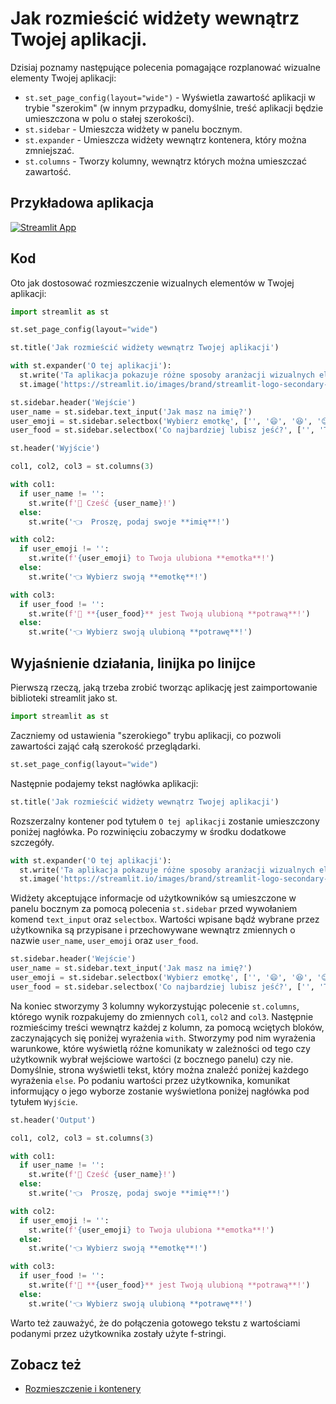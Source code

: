 # Jak rozmieścić widżety wewnątrz Twojej aplikacji.

Dzisiaj poznamy następujące polecenia pomagające rozplanować wizualne elementy Twojej aplikacji:


- `st.set_page_config(layout="wide")` - Wyświetla zawartość aplikacji w trybie "szerokim" (w innym przypadku, domyślnie, treść aplikacji będzie umieszczona w polu o stałej szerokości).
- `st.sidebar` - Umieszcza widżety w panelu bocznym.
- `st.expander` - Umieszcza widżety wewnątrz kontenera, który można zmniejszać.
- `st.columns` - Tworzy kolumny, wewnątrz których można umieszczać zawartość.

## Przykładowa aplikacja

[![Streamlit App](https://static.streamlit.io/badges/streamlit_badge_black_white.svg)](https://share.streamlit.io/dataprofessor/streamlit-layout/)

## Kod
Oto jak dostosować rozmieszczenie wizualnych elementów w Twojej aplikacji:

```python
import streamlit as st

st.set_page_config(layout="wide")

st.title('Jak rozmieścić widżety wewnątrz Twojej aplikacji')

with st.expander('O tej aplikacji'):
  st.write('Ta aplikacja pokazuje różne sposoby aranżacji wizualnych elementów.')
  st.image('https://streamlit.io/images/brand/streamlit-logo-secondary-colormark-darktext.png', width=250)

st.sidebar.header('Wejście')
user_name = st.sidebar.text_input('Jak masz na imię?')
user_emoji = st.sidebar.selectbox('Wybierz emotkę', ['', '😄', '😆', '😊', '😍', '😴', '😕', '😱'])
user_food = st.sidebar.selectbox('Co najbardziej lubisz jeść?', ['', 'Tom Yum Kung', 'Burrito', 'Lasagna', 'Hamburger', 'Pizza'])

st.header('Wyjście')

col1, col2, col3 = st.columns(3)

with col1:
  if user_name != '':
    st.write(f'👋 Cześć {user_name}!')
  else:
    st.write('👈  Proszę, podaj swoje **imię**!')

with col2:
  if user_emoji != '':
    st.write(f'{user_emoji} to Twoja ulubiona **emotka**!')
  else:
    st.write('👈 Wybierz swoją **emotkę**!')

with col3:
  if user_food != '':
    st.write(f'🍴 **{user_food}** jest Twoją ulubioną **potrawą**!')
  else:
    st.write('👈 Wybierz swoją ulubioną **potrawę**!')
```

## Wyjaśnienie działania, linijka po linijce
Pierwszą rzeczą, jaką trzeba zrobić tworząc aplikację jest zaimportowanie biblioteki streamlit jako st.
```python
import streamlit as st
```

Zaczniemy od ustawienia "szerokiego" trybu aplikacji, co pozwoli zawartości zająć całą szerokość przeglądarki.
```python
st.set_page_config(layout="wide")
```

Następnie podajemy tekst nagłówka aplikacji:
```python
st.title('Jak rozmieścić widżety wewnątrz Twojej aplikacji')
```

Rozszerzalny kontener pod tytułem `O tej aplikacji` zostanie umieszczony poniżej nagłówka. Po rozwinięciu zobaczymy w środku dodatkowe szczegóły.
```python
with st.expander('O tej aplikacji'):
  st.write('Ta aplikacja pokazuje różne sposoby aranżacji wizualnych elementów.')
  st.image('https://streamlit.io/images/brand/streamlit-logo-secondary-colormark-darktext.png', width=250)
```

Widżety akceptujące informacje od użytkowników są umieszczone w panelu bocznym za pomocą polecenia `st.sidebar` przed wywołaniem komend `text_input` oraz `selectbox`. Wartości wpisane bądź wybrane przez użytkownika są przypisane i przechowywane wewnątrz zmiennych o nazwie `user_name`, `user_emoji` oraz `user_food`.

```python
st.sidebar.header('Wejście')
user_name = st.sidebar.text_input('Jak masz na imię?')
user_emoji = st.sidebar.selectbox('Wybierz emotkę', ['', '😄', '😆', '😊', '😍', '😴', '😕', '😱'])
user_food = st.sidebar.selectbox('Co najbardziej lubisz jeść?', ['', 'Tom Yum Kung', 'Burrito', 'Lasagna', 'Hamburger', 'Pizza'])
```

Na koniec stworzymy 3 kolumny wykorzystując polecenie `st.columns`, którego wynik rozpakujemy do zmiennych `col1`, `col2` and `col3`. Następnie rozmieścimy treści wewnątrz każdej z kolumn, za pomocą wciętych bloków, zaczynających się poniżej wyrażenia `with`. Stworzymy pod nim wyrażenia warunkowe, które wyświetlą różne komunikaty w zależności od tego czy użytkownik wybrał wejściowe wartości (z bocznego panelu) czy nie. Domyślnie, strona wyświetli tekst, który można znaleźć poniżej każdego wyrażenia `else`. Po podaniu wartości przez użytkownika, komunikat informujący o jego wyborze zostanie wyświetlona poniżej nagłówka pod tytułem `Wyjście`.

```python
st.header('Output')

col1, col2, col3 = st.columns(3)

with col1:
  if user_name != '':
    st.write(f'👋 Cześć {user_name}!')
  else:
    st.write('👈  Proszę, podaj swoje **imię**!')

with col2:
  if user_emoji != '':
    st.write(f'{user_emoji} to Twoja ulubiona **emotka**!')
  else:
    st.write('👈 Wybierz swoją **emotkę**!')

with col3:
  if user_food != '':
    st.write(f'🍴 **{user_food}** jest Twoją ulubioną **potrawą**!')
  else:
    st.write('👈 Wybierz swoją ulubioną **potrawę**!')
```
Warto też zauważyć, że do połączenia gotowego tekstu z wartościami podanymi przez użytkownika zostały użyte f-stringi.

## Zobacz też
- [Rozmieszczenie i kontenery](https://docs.streamlit.io/library/api-reference/layout)
